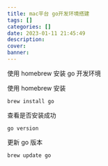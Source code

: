 ```yaml
---
title: mac平台 go开发环境搭建
tags: []
categories: []
date: 2023-01-11 21:45:49
description:
cover:
banner:
---
```


使用 homebrew 安装 go 开发环境

<!-- more -->

使用 homebrew 安装

```shell
brew install go
```

查看是否安装成功

```shell
go version
```

更新 go 版本

```shell
brew update go
```
